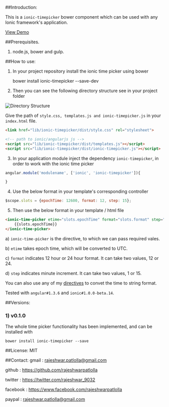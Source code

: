 ##Introduction:

This is a `ionic-timepicker` bower component which can be used with any Ionic framework's application.

[View Demo](http://rajeshwarpatlolla.github.io/TimePickerForIonicFramework/demo/ "Demo") 


##Prerequisites.

1) node.js, bower and gulp.

##How to use:

1) In your project repository install the ionic time picker using bower

    bower install ionic-timepicker --save-dev
    
2) Then you can see the following directory structure see in your project folder
   
![Directory Structure](https://lh3.googleusercontent.com/_s2lFLFfgYSUfhdmZO0r4w6td80dEErTN4pLc7Louo8=w200-h300-p-no "Directory Structure")

Give the path of  `style.css, templates.js and ionic-timepicker.js` in your `index.html` file.

````html
<link href="lib/ionic-timepicker/dist/style.css" rel="stylesheet">

<!-- path to ionic/angularjs js -->
<script src="lib/ionic-timepicker/dist/templates.js"></script>
<script src="lib/ionic-timepicker/dist/ionic-timepicker.js"></script>
````    
    
3) In your application module inject the dependency `ionic-timepicker`, in order to work with the ionic time picker
    
````javascript
angular.module('modulename', ['ionic', 'ionic-timepicker']){

}
````

4) Use the below format in your template's corresponding controller

````javascript
$scope.slots = {epochTime: 12600, format: 12, step: 15};
````

5) Then use the below format in your template / html file

````html
<ionic-time-picker etime="slots.epochTime" format="slots.format" step="slots.step">    
    {{slots.epochTime}}
</ionic-time-picker>
````


a) `ionic-time-picker` is the directive, to which we can pass required vales.

b) `etime` takes epoch time, which will be converted to UTC.
	
c) `format` indicates 12 hour or 24 hour format. It can take two values, 12 or 24.

d) `step` indicates minute increment. It can take two values, 1 or 15.

You can also use any of my [directives](https://github.com/rajeshwarpatlolla/my-angularjs-directives) to convet the time to string format.

Tested with `angular#1.3.6` and `ionic#1.0.0-beta.14`. 

 
##Versions:

### 1) v0.1.0
The whole time picker functionality has been implemented, and can be installed with 
    
    bower install ionic-timepicker --save


##License:
MIT

##Contact:
gmail : rajeshwar.patlolla@gmail.com

github : https://github.com/rajeshwarpatlolla

twitter : https://twitter.com/rajeshwar_9032

facebook : https://www.facebook.com/rajeshwarpatlolla

paypal : rajeshwar.patlolla@gmail.com

